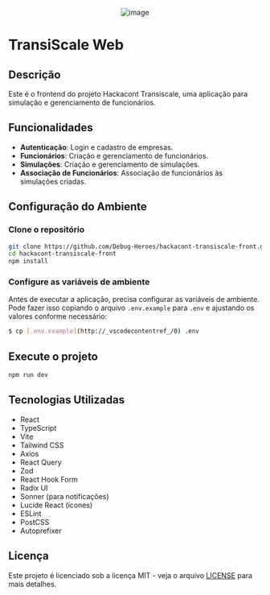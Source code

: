 <p align="center">
  <img src="https://github.com/user-attachments/assets/5d759a1f-a82d-481c-b8f1-ae7fa8b6a10f" alt="image"/>
</p>

# TransiScale Web

## Descrição

Este é o frontend do projeto Hackacont Transiscale, uma aplicação para simulação e gerenciamento de funcionários.

## Funcionalidades

- **Autenticação**: Login e cadastro de empresas.
- **Funcionários**: Criação e gerenciamento de funcionários.
- **Simulações**: Criação e gerenciamento de simulações.
- **Associação de Funcionários**: Associação de funcionários às simulações criadas.

## Configuração do Ambiente

### Clone o repositório

```bash
git clone https://github.com/Debug-Heroes/hackacont-transiscale-front.git
cd hackacont-transiscale-front
npm install
```

### Configure as variáveis de ambiente

Antes de executar a aplicação, precisa configurar as variáveis de ambiente. Pode fazer isso copiando o arquivo `.env.example` para `.env` e ajustando os valores conforme necessário:

```bash
$ cp [.env.example](http://_vscodecontentref_/0) .env
```

## Execute o projeto

```bash
npm run dev
```

## Tecnologias Utilizadas

- React
- TypeScript
- Vite
- Tailwind CSS
- Axios
- React Query
- Zod
- React Hook Form
- Radix UI
- Sonner (para notificações)
- Lucide React (ícones)
- ESLint
- PostCSS
- Autoprefixer

## Licença

Este projeto é licenciado sob a licença MIT - veja o arquivo [LICENSE](LICENSE) para mais detalhes.
